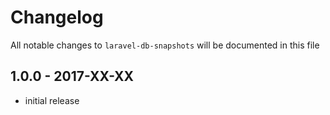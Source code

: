 # Changelog

All notable changes to `laravel-db-snapshots` will be documented in this file

## 1.0.0 - 2017-XX-XX

- initial release
